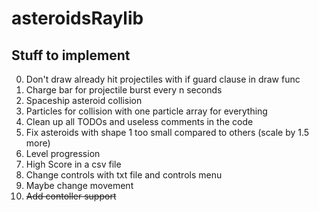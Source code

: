 # asteroidsRaylib

## Stuff to implement
0. Don't draw already hit projectiles with if guard clause in draw func
1. Charge bar for projectile burst every n seconds
2. Spaceship asteroid collision
3. Particles for collision with one particle array for everything
4. Clean up all TODOs and useless comments in the code
5. Fix asteroids with shape 1 too small compared to others (scale by 1.5 more)
6. Level progression
7. High Score in a csv file
8. Change controls with txt file and controls menu
9. Maybe change movement
10. ~~Add contoller support~~